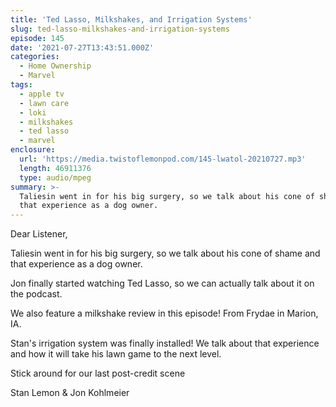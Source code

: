 ```yaml
---
title: 'Ted Lasso, Milkshakes, and Irrigation Systems'
slug: ted-lasso-milkshakes-and-irrigation-systems
episode: 145
date: '2021-07-27T13:43:51.000Z'
categories:
  - Home Ownership
  - Marvel
tags:
  - apple tv
  - lawn care
  - loki
  - milkshakes
  - ted lasso
  - marvel
enclosure:
  url: 'https://media.twistoflemonpod.com/145-lwatol-20210727.mp3'
  length: 46911376
  type: audio/mpeg
summary: >-
  Taliesin went in for his big surgery, so we talk about his cone of shame and
  that experience as a dog owner.
---
```


Dear Listener,

Taliesin went in for his big surgery, so we talk about his cone of shame and that experience as a dog owner.

Jon finally started watching Ted Lasso, so we can actually talk about it on the podcast.

We also feature a milkshake review in this episode! From Frydae in Marion, IA.

Stan's irrigation system was finally installed! We talk about that experience and how it will take his lawn game to the next level.

Stick around for our last post-credit scene

Stan Lemon & Jon Kohlmeier
